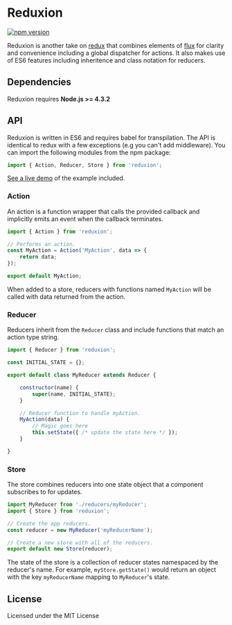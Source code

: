 # Reduxion

[![npm version](https://badge.fury.io/js/reduxion.svg)](https://badge.fury.io/js/reduxion)

Reduxion is another take on [redux](https://redux.js.org/) that combines elements of [flux](https://facebook.github.io/flux/) for clarity and convenience including a global dispatcher for actions. It also makes use of ES6 features including inheritence and class notation for reducers.

## Dependencies

Reduxion requires **Node.js >= 4.3.2**

## API

Reduxion is written in ES6 and requires babel for transpilation. The API is identical to redux with a few exceptions (e.g you can't add middleware). You can import the following modules from the npm package:

``` js
import { Action, Reducer, Store } from 'reduxion';
```
[See a live demo](https://msindwan.github.io/reduxion/example) of the example included.

### Action

An action is a function wrapper that calls the provided callback and implicitly emits an event when the callback terminates.

``` js
import { Action } from 'reduxion';

// Performs an action.
const MyAction = Action('MyAction', data => {
    return data;
});

export default MyAction;
```

When added to a store, reducers with functions named `MyAction` will be called with data returned from the action.

### Reducer

Reducers inherit from the `Reducer` class and include functions that match an action type string.

``` js
import { Reducer } from 'reduxion';

const INITIAL_STATE = {};

export default class MyReducer extends Reducer {

    constructor(name) {
        super(name, INITIAL_STATE);
    }

    // Reducer function to handle myAction.
    MyAction(data) {
        // Magic goes here
        this.setState({ /* update the state here */ });
    }

}
```

### Store

The store combines reducers into one state object that a component subscribes to for updates.

``` js
import MyReducer from './reducers/myReducer';
import { Store } from 'reduxion';

// Create the app reducers.
const reducer = new MyReducer('myReducerName');

// Create a new store with all of the reducers.
export default new Store(reducer);
```

The state of the store is a collection of reducer states namespaced by the reducer's name. For example, `myStore.getState()` would return an object with the key `myReducerName` mapping to `MyReducer`'s state.

## License

Licensed under the MIT License
